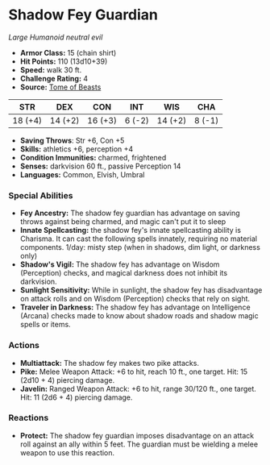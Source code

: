# Shadow Fey Guardian

*Large* *Humanoid* *neutral evil*

- **Armor Class:** 15 (chain shirt)
- **Hit Points:** 110 (13d10+39)
- **Speed:** walk 30 ft.
- **Challenge Rating:** 4
- **Source:** [Tome of Beasts](https://koboldpress.com/kpstore/product/tome-of-beasts-for-5th-edition-print/)

| STR | DEX | CON | INT | WIS | CHA |
| --- | --- | --- | --- | --- | --- |
| 18 (+4) | 14 (+2) | 16 (+3) | 6 (-2) | 14 (+2) | 8 (-1) |

- **Saving Throws**: Str +6, Con +5
- **Skills:** athletics +6, perception +4
- **Condition Immunities:** charmed, frightened
- **Senses:** darkvision 60 ft., passive Perception 14
- **Languages:** Common, Elvish, Umbral
### Special Abilities
- **Fey Ancestry:** The shadow fey guardian has advantage on saving throws against being charmed, and magic can't put it to sleep
- **Innate Spellcasting:** the shadow fey's innate spellcasting ability is Charisma. It can cast the following spells innately, requiring no material components.  1/day: misty step (when in shadows, dim light, or darkness only)
- **Shadow's Vigil:** The shadow fey has advantage on Wisdom (Perception) checks, and magical darkness does not inhibit its darkvision.
- **Sunlight Sensitivity:** While in sunlight, the shadow fey has disadvantage on attack rolls and on Wisdom (Perception) checks that rely on sight.
- **Traveler in Darkness:** The shadow fey has advantage on Intelligence (Arcana) checks made to know about shadow roads and shadow magic spells or items.
### Actions
- **Multiattack:** The shadow fey makes two pike attacks.
- **Pike:** Melee Weapon Attack: +6 to hit, reach 10 ft., one target. Hit: 15 (2d10 + 4) piercing damage.
- **Javelin:** Ranged Weapon Attack: +6 to hit, range 30/120 ft., one target. Hit: 11 (2d6 + 4) piercing damage.
### Reactions
- **Protect:** The shadow fey guardian imposes disadvantage on an attack roll against an ally within 5 feet. The guardian must be wielding a melee weapon to use this reaction.
